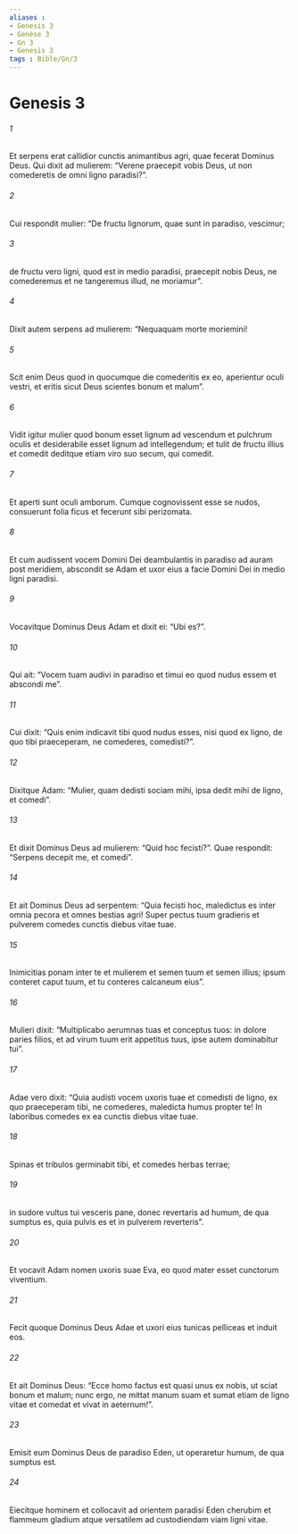 ```yaml
---
aliases : 
- Genesis 3
- Genèse 3
- Gn 3
- Genesis 3
tags : Bible/Gn/3
---
```


# Genesis 3

###### 1
Et serpens erat callidior cunctis animantibus agri, quae fecerat Dominus Deus. Qui dixit ad mulierem: “Verene praecepit vobis Deus, ut non comederetis de omni ligno paradisi?”. 
###### 2
Cui respondit mulier: “De fructu lignorum, quae sunt in paradiso, vescimur; 
###### 3
de fructu vero ligni, quod est in medio paradisi, praecepit nobis Deus, ne comederemus et ne tangeremus illud, ne moriamur”. 
###### 4
Dixit autem serpens ad mulierem: “Nequaquam morte moriemini! 
###### 5
Scit enim Deus quod in quocumque die comederitis ex eo, aperientur oculi vestri, et eritis sicut Deus scientes bonum et malum”.
###### 6
Vidit igitur mulier quod bonum esset lignum ad vescendum et pulchrum oculis et desiderabile esset lignum ad intellegendum; et tulit de fructu illius et comedit deditque etiam viro suo secum, qui comedit. 
###### 7
Et aperti sunt oculi amborum. Cumque cognovissent esse se nudos, consuerunt folia ficus et fecerunt sibi perizomata. 
###### 8
Et cum audissent vocem Domini Dei deambulantis in paradiso ad auram post meridiem, abscondit se Adam et uxor eius a facie Domini Dei in medio ligni paradisi. 
###### 9
Vocavitque Dominus Deus Adam et dixit ei: “Ubi es?”. 
###### 10
Qui ait: “Vocem tuam audivi in paradiso et timui eo quod nudus essem et abscondi me”. 
###### 11
Cui dixit: “Quis enim indicavit tibi quod nudus esses, nisi quod ex ligno, de quo tibi praeceperam, ne comederes, comedisti?”. 
###### 12
Dixitque Adam: “Mulier, quam dedisti sociam mihi, ipsa dedit mihi de ligno, et comedi”. 
###### 13
Et dixit Dominus Deus ad mulierem: “Quid hoc fecisti?”. Quae respondit: “Serpens decepit me, et comedi”.
###### 14
Et ait Dominus Deus ad serpentem: “Quia fecisti hoc, maledictus es inter omnia pecora et omnes bestias agri! Super pectus tuum gradieris et pulverem comedes cunctis diebus vitae tuae.
###### 15
Inimicitias ponam inter te et mulierem et semen tuum et semen illius; ipsum conteret caput tuum, et tu conteres calcaneum eius”.
###### 16
Mulieri dixit: “Multiplicabo aerumnas tuas et conceptus tuos: in dolore paries filios, et ad virum tuum erit appetitus tuus, ipse autem dominabitur tui”.
###### 17
Adae vero dixit: “Quia audisti vocem uxoris tuae et comedisti de ligno, ex quo praeceperam tibi, ne comederes, maledicta humus propter te! In laboribus comedes ex ea cunctis diebus vitae tuae.
###### 18
Spinas et tribulos germinabit tibi, et comedes herbas terrae;
###### 19
in sudore vultus tui vesceris pane, donec revertaris ad humum, de qua sumptus es, quia pulvis es et in pulverem reverteris”.
###### 20
Et vocavit Adam nomen uxoris suae Eva, eo quod mater esset cunctorum viventium.
###### 21
Fecit quoque Dominus Deus Adae et uxori eius tunicas pelliceas et induit eos. 
###### 22
Et ait Dominus Deus: “Ecce homo factus est quasi unus ex nobis, ut sciat bonum et malum; nunc ergo, ne mittat manum suam et sumat etiam de ligno vitae et comedat et vivat in aeternum!”.
###### 23
Emisit eum Dominus Deus de paradiso Eden, ut operaretur humum, de qua sumptus est. 
###### 24
Eiecitque hominem et collocavit ad orientem paradisi Eden cherubim et flammeum gladium atque versatilem ad custodiendam viam ligni vitae.
